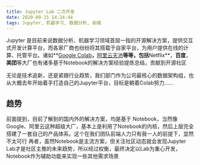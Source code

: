 ```yaml
---
title: Jupyter Lab 二次开发
date: 2020-09-15 14:24:44
tags: Jupyter, 机器学习, 数据分析, 前端
---
```


Jupyter 是目前来说数据分析、机器学习领域首屈一指的开源解决方案，提供交互式开发计算平台，而各家厂商也纷纷将其搭载于自家平台，为用户提供在线的计算、托管平台。诸如**[Google Colab](https://colab.research.google.com/)**，**[阿里云天池](https://tianchi.aliyun.com/)**等等，包括**Netflix**，**百度**，**美团**等大厂也有诸多基于Notebook的解决方案经验提炼总结，贡献到开源社区

无论是技术追新，还是紧跟行业趋势，我们部门作为公司最核心的数据架构组，也从大概去年开始着手打造自己的Jupyter平台，目标是朝着Colab努力……

<!-- more -->

## 趋势

前面提到，目前了解到的国内外的解决方案，均是基于 Notebook，当然像Google、阿里云这种超级大厂，基本上是利用了Notebook的内核，然后上层完全搭建了一套自己的产品体系。这个在我们团队前端人力只有我一人的前提下，显然不太可行
再者，虽然Notebook是主流方案，但关注社区动态就会发现Jupyter Lab才是社区主推的未来趋势，所以经过权衡，最终决定以Lab为重心开发，Notebook作为辅助功能来实现一些其他需求场景
